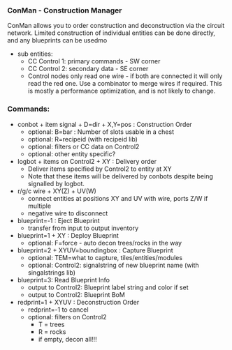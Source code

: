 ### ConMan - Construction Manager

ConMan allows you to order construction and deconstruction via the circuit network. Limited construction of individual entities can be done directly, and any blueprints can be usedmo

  * sub entities:
    * CC Control 1: primary commands - SW corner
    * CC Control 2: secondary data - SE corner
    * Control nodes only read one wire - if both are connected it will only read the red one. Use a combinator to merge wires if required. This is mostly a performance optimization, and is not likely to change.


### Commands:
* conbot + item signal + D=dir + X,Y=pos : Construction Order
  * optional: B=bar : Number of slots usable in a chest
  * optional: R=recipeid (with recipeid lib)
  * optional: filters or CC data on Control2
  * optional: other entity specific?
* logbot + items on Control2 + XY : Delivery order
  * Deliver items specified by Control2 to entity at XY
  * Note that these items will be delivered by conbots despite being signalled by logbot.
* r/g/c wire + XY(Z) + UV(W)
  * connect entities at positions XY and UV with wire, ports Z/W if multiple
  * negative wire to disconnect
* blueprint=-1 : Eject Blueprint
  * transfer from input to output inventory
* blueprint=1 + XY : Deploy Blueprint
  * optional: F=force - auto decon trees/rocks in the way
* blueprint=2 + XYUV=boundingbox : Capture Blueprint
  * optional: TEM=what to capture, tiles/entities/modules
  * optional: Control2: signalstring of new blueprint name (with singalstrings lib)
* blueprint=3: Read Blueprint Info
  * output to Control2: Blueprint label string and color if set
  * output to Control2: Blueprint BoM
* redprint=1 + XYUV : Deconstruction Order
  * redprint=-1 to cancel
  * optional: filters on Control2
    * T = trees
    * R = rocks
    * if empty, decon all!!!
